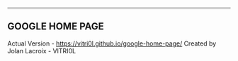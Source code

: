 ***
## GOOGLE HOME PAGE

Actual Version - https://vitri0l.github.io/google-home-page/
Created by Jolan Lacroix - VITRI0L